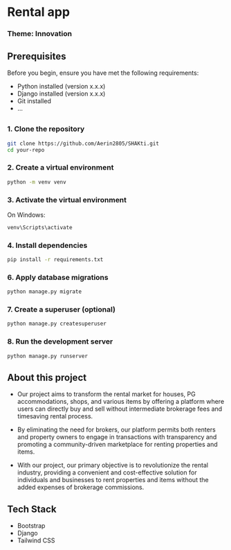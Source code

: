 # Rental app
### Theme: Innovation

## Prerequisites

Before you begin, ensure you have met the following requirements:

- Python installed (version x.x.x)
- Django installed (version x.x.x)
- Git installed
- ...

## 

### 1. Clone the repository

```bash
git clone https://github.com/Aerin2805/SHAKti.git
cd your-repo
```

### 2. Create a virtual environment

```bash
python -m venv venv
```

### 3. Activate the virtual environment

On Windows:

```bash
venv\Scripts\activate
```

### 4. Install dependencies

```bash
pip install -r requirements.txt
```


### 6. Apply database migrations

```bash
python manage.py migrate
```

### 7. Create a superuser (optional)

```bash
python manage.py createsuperuser
```

### 8. Run the development server

```bash
python manage.py runserver
```

## About this project
- Our project aims to transform the rental market for houses, PG accommodations, shops, and various items by offering a platform where users can directly buy and sell without intermediate brokerage fees and timesaving rental process.

- By eliminating the need for brokers, our platform permits both renters and property owners to engage in transactions with transparency and promoting a community-driven marketplace for renting properties and items.

- With our project, our primary objective is to revolutionize the rental industry, providing a convenient and cost-effective solution for individuals and businesses to rent properties and items without the added expenses of brokerage commissions.

## Tech Stack
- Bootstrap
- Django
- Tailwind CSS
 
